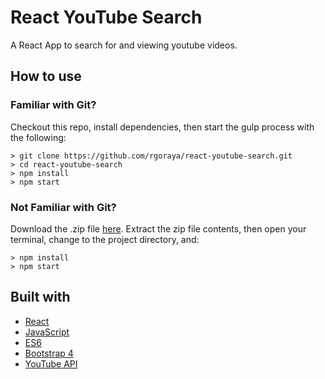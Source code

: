 # React YouTube Search
A React App to search for and viewing youtube videos.

## How to use

### Familiar with Git?
Checkout this repo, install dependencies, then start the gulp process with the following:

```
> git clone https://github.com/rgoraya/react-youtube-search.git
> cd react-youtube-search
> npm install
> npm start
```

### Not Familiar with Git?
Download the .zip file [here](https://github.com/rgoraya/react-youtube-search). Extract the zip file contents, then open your terminal, change to the project directory, and:

```
> npm install
> npm start
```

## Built with 
- [React](https://reactjs.org/)
- [JavaScript](https://developer.mozilla.org/en/JavaScript)
- [ES6](http://es6-features.org/#Constants)
- [Bootstrap 4](https://getbootstrap.com/)
- [YouTube API](https://developers.google.com/youtube/)